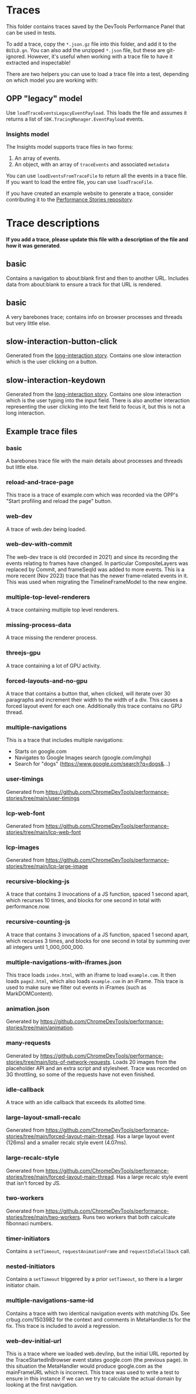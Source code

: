 # Traces

This folder contains traces saved by the DevTools Performance Panel that can be used in tests.

To add a trace, copy the `*.json.gz` file into this folder, and add it to the `BUILD.gn`. You can also add the unzipped `*.json` file, but these are git-ignored. However, it's useful when working with a trace file to have it extracted and inspectable!

There are two helpers you can use to load a trace file into a test, depending on which model you are working with:

## OPP "legacy" model

Use `loadTraceEventsLegacyEventPayload`. This loads the file and assumes it returns a list of `SDK.TracingManager.EventPayload` events.

### Insights model

The Insights model supports trace files in two forms:

1. An array of events.
2. An object, with an array of `traceEvents` and associated `metadata`

You can use `loadEventsFromTraceFile` to return all the events in a trace file. If you want to load the entire file, you can use `loadTraceFile`.

If you have created an example website to generate a trace, consider contributing it to the [Performance Stories repository](https://github.com/ChromeDevTools/performance-stories).

# Trace descriptions

**If you add a trace, please update this file with a description of the file and how it was generated**.

## basic

Contains a navigation to about:blank first and then to another URL. Includes data from about:blank to ensure a track for that URL is rendered.

## basic

A very barebones trace; contains info on browser processes and threads but very little else.

## slow-interaction-button-click

Generated from the [long-interaction story](https://github.com/ChromeDevTools/performance-stories/tree/main/long-interaction). Contains one slow interaction which is the user clicking on a button.

## slow-interaction-keydown

Generated from the [long-interaction story](https://github.com/ChromeDevTools/performance-stories/tree/main/long-interaction). Contains one slow interaction which is the user typing into the input field. There is also another interaction representing the user clicking into the text field to focus it, but this is not a long interaction.

## Example trace files

### basic

A barebones trace file with the main details about processes and threads but
little else.

### reload-and-trace-page

This trace is a trace of example.com which was recorded via the OPP's "Start profiling and reload the page" button.

### web-dev

A trace of web.dev being loaded.

### web-dev-with-commit

The web-dev trace is old (recorded in 2021) and since its recording the events relating to frames have changed. In particular CompositeLayers was replaced by Commit, and frameSeqId was added to more events. This is a more recent (Nov 2023) trace that has the newer frame-related events in it. This was used when migrating the TimelineFrameModel to the new engine.

### multiple-top-level-renderers

A trace containing multiple top level renderers.

### missing-process-data

A trace missing the renderer process.

### threejs-gpu

A trace containing a lot of GPU activity.

### forced-layouts-and-no-gpu

A trace that contains a button that, when clicked, will iterate over 30 paragraphs and increment their width to the width of a div. This causes a forced layout event for each one. Additionally this trace contains no GPU thread.

### multiple-navigations

This is a trace that includes multiple navigations:

* Starts on google.com
* Navigates to Google Images search (google.com/imghp)
* Search for "dogs" (https://www.google.com/search?q=dogs&...)

### user-timings

Generated from https://github.com/ChromeDevTools/performance-stories/tree/main/user-timings

### lcp-web-font

Generated from https://github.com/ChromeDevTools/performance-stories/tree/main/lcp-web-font

### lcp-images

Generated from https://github.com/ChromeDevTools/performance-stories/tree/main/lcp-large-image

### recursive-blocking-js

A trace that contains 3 invocations of a JS function, spaced 1 second apart,
which recurses 10 times, and blocks for one second in total with performance.now.

### recursive-counting-js

A trace that contains 3 invocations of a JS function, spaced 1 second apart,
which recurses 3 times, and blocks for one second in total by summing over all
integers until 1_000_000_000.

### multiple-navigations-with-iframes.json

This trace loads `index.html`, with an iframe to load `example.com`. It then
loads `page2.html`, which also loads `example.com` in an iFrame. This trace is
used to make sure we filter out events in iFrames (such as MarkDOMContent).

### animation.json

Generated by https://github.com/ChromeDevTools/performance-stories/tree/main/animation.

### many-requests

Generated by https://github.com/ChromeDevTools/performance-stories/tree/main/lots-of-network-requests. Loads 20 images from the placeholder API and an extra script and stylesheet. Trace was recorded on 3G throttling, so some of the requests have not even finished.


### idle-callback
A trace with an idle callback that exceeds its allotted time.

### large-layout-small-recalc

Generated from https://github.com/ChromeDevTools/performance-stories/tree/main/forced-layout-main-thread. Has a large layout event (126ms) and a smaller recalc style event (4.07ms).

### large-recalc-style

Generated from https://github.com/ChromeDevTools/performance-stories/tree/main/forced-layout-main-thread. Has a large recalc style event that isn't forced by JS.

### two-workers

Generated from https://github.com/ChromeDevTools/performance-stories/tree/main/two-workers. Runs two workers that both calculcate fibonnaci numbers.

### timer-initiators

Contains a `setTimeout`, `requestAnimationFrame` and `requestIdleCallback` call.

### nested-initiators

Contains a `setTimeout` triggered by a prior `setTimeout`, so there is a larger initiator chain.

### multiple-navigations-same-id

Contains a trace with two identical navigation events with matching IDs. See crbug.com/1503982 for the context and comments in MetaHandler.ts for the fix. This trace is included to avoid a regression.

### web-dev-initial-url

This is a trace where we loaded web.dev/inp, but the initial URL reported by the TraceStartedInBrowser event states google.com (the previous page). In this situation the MetaHandler would produce google.com as the mainFrameURL which is incorrect. This trace was used to write a test to ensure in this instance if we can we try to calculate the actual domain by looking at the first navigation.
